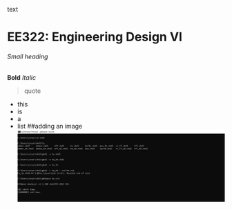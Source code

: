 text
# EE322: Engineering Design VI
###### Small heading
**Bold**
*Italic*
> quote
- this
- is
- a
- list
##adding an image
![This is an image](https://github.com/cespejo15/EE322/blob/main/Half_Adder_CMDprompt.PNG)
